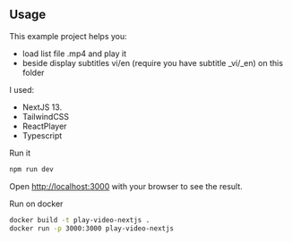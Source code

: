 

## Usage

This example project helps you:
- load list file .mp4 and play it
- beside display subtitles vi/en (require you have subtitle _vi/_en) on this folder

I used:
- NextJS 13.
- TailwindCSS
- ReactPlayer
- Typescript


Run it

```bash
npm run dev
```

Open [http://localhost:3000](http://localhost:3000) with your browser to see the result.

Run on docker

```bash
docker build -t play-video-nextjs .
docker run -p 3000:3000 play-video-nextjs
```